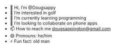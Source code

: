 - 👋 Hi, I’m @Dougsappy
- 👀 I’m interested in golf
- 🌱 I’m currently learning programming 
- 💞️ I’m looking to collaborate on phone apps
- 📫 How to reach me dougsappington@gmail.com 
- 😄 Pronouns: he/him
- ⚡ Fun fact: old man

<!---
Dougsappy/Dougsappy is a ✨ special ✨ repository because its `README.md` (this file) appears on your GitHub profile.
You can click the Preview link to take a look at your changes.
--->
